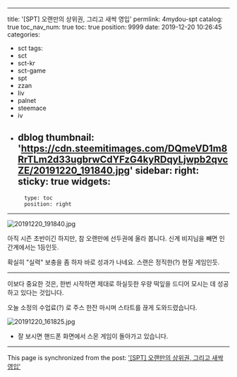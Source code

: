 
---
title: '[SPT] 오랜만의 상위권, 그리고 새싹 영입'
permlink: 4mydou-spt
catalog: true
toc_nav_num: true
toc: true
position: 9999
date: 2019-12-20 10:26:45
categories:
- sct
tags:
- sct
- sct-kr
- sct-game
- spt
- zzan
- liv
- palnet
- steemace
- iv
- dblog
thumbnail: 'https://cdn.steemitimages.com/DQmeVD1m8RrTLm2d33ugbrwCdYFzG4kyRDqyLjwpb2qvcZE/20191220_191840.jpg'
sidebar:
    right:
        sticky: true
widgets:
    -
        type: toc
        position: right
---


![20191220_191840.jpg](https://cdn.steemitimages.com/DQmeVD1m8RrTLm2d33ugbrwCdYFzG4kyRDqyLjwpb2qvcZE/20191220_191840.jpg)
<br> 

아직 시즌 초반이긴 하지만, 참 오랜만에 선두권에 올라 봅니다. 신계 비지님을 빼면 인간계에서는 1등인듯.

확실히 "실력" 보충을 좀 하자 바로 성과가 나네요. 스랜은 정직한(?) 현질 게임인듯.

---

이보다 중요한 것은, 한번 시작하면 제대로 하실듯한 우량 떡잎을 드디어 모시는 데 성공하고 있다는 것입니다.

오늘 소정의 수업료(?) 로 주스 한잔 마시며 스타트를 끊게 도와드렸습니다.

![20191220_161825.jpg](https://cdn.steemitimages.com/DQmcbZmnNzXzFNARoK6MNBJyg9QjB8VH7SppxCedAZSCJdt/20191220_161825.jpg)
<br>

* 잘 보시면 핸드폰 화면에서 스몬 게임이 돌아가고 있습니다.

- - -

This page is synchronized from the post: ['[SPT] 오랜만의 상위권, 그리고 새싹 영입'](https://steemit.com/@glory7/4mydou-spt)
